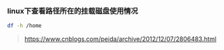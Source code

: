 ### linux下查看路径所在的挂载磁盘使用情况

```bash
df -h /home
```

> https://www.cnblogs.com/peida/archive/2012/12/07/2806483.html
